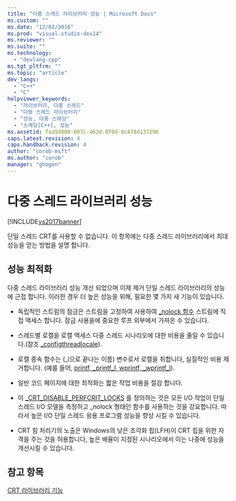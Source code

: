 ```yaml
---
title: "다중 스레드 라이브러리 성능 | Microsoft Docs"
ms.custom: ""
ms.date: "12/03/2016"
ms.prod: "visual-studio-dev14"
ms.reviewer: ""
ms.suite: ""
ms.technology: 
  - "devlang-cpp"
ms.tgt_pltfrm: ""
ms.topic: "article"
dev_langs: 
  - "C++"
  - "C"
helpviewer_keywords: 
  - "라이브러리, 다중 스레드"
  - "다중 스레드 라이브러리"
  - "성능, 다중 스레딩"
  - "스레딩[C++], 성능"
ms.assetid: faa5d808-087c-463d-8f0d-8c478d137296
caps.latest.revision: 4
caps.handback.revision: 4
author: "corob-msft"
ms.author: "corob"
manager: "ghogen"
---
```

# 다중 스레드 라이브러리 성능
[!INCLUDE[vs2017banner](../assembler/inline/includes/vs2017banner.md)]

단일 스레드 CRT를 사용할 수 없습니다.  이 항목에는 다중 스레드 라이브러리에서 최대 성능을 얻는 방법을 설명 합니다.  
  
## 성능 최적화  
 다중 스레드 라이브러리 성능 개선 되었으며 이제 제거 단일 스레드 라이브러리의 성능에 근접 합니다.  이러한 경우 더 높은 성능을 위해, 필요한 몇 가지 새 기능이 있습니다.  
  
-   독립적인 스트림의 잠금은 스트림을 고정하여 사용하여 [\_nolock 함수](../c-runtime-library/nolock-functions.md) 스트림에 직접 액세스 합니다.  잠금 사용을에 중요한 루프 외부에서 가져온 수 있습니다.  
  
-   스레드별 로캘을 로캘 액세스 다중 스레드 시나리오에 대한 비용을 줄일 수 있습니다.\(참조 [\_configthreadlocale](../c-runtime-library/reference/configthreadlocale.md)\).  
  
-   로캘 종속 함수는 \(\_l으로 끝나는 이름\) 변수로서 로캘을 취합니다, 실질적인 비용 제거합니다. \(예를 들어, [printf, \_printf\_l, wprintf, \_wprintf\_l](../c-runtime-library/reference/printf-printf-l-wprintf-wprintf-l.md)\).  
  
-   일반 코드 페이지에 대한 최적화는 짧은 작업 비용을 절감 합니다.  
  
-   이 [\_CRT\_DISABLE\_PERFCRIT\_LOCKS](../c-runtime-library/crt-disable-perfcrit-locks.md) 를 정의하는 것은 모든 I\/O 작업이 단일 스레드 I\/O 모델을 측정하고 \_nolock 형태인 함수를 사용하는 것을 강요합니다.  따라서 높은 I\/O 단일 스레드 응용 프로그램 성능을 향상 시킬 수 있습니다.  
  
-   CRT 힘 처리기의 노출은 Windows의 낮은 조각화 힙\(LFH\)이 CRT 힙을 위한 자격을 주는 것을 허용합니다, 높은 배율이 지정된 시나리오에서 이는 나중에 성능을 개선시킬 수 있습니다.  
  
## 참고 항목  
 [CRT 라이브러리 기능](../c-runtime-library/crt-library-features.md)